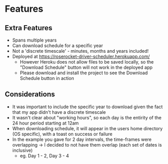 # Features

## Extra Features

- Spans multiple years
- Can download schedule for a specific year
- Not a 'discrete timescale' - minutes, months and years included!
- Deployed at https://roserocket-driver-scheduler.herokuapp.com/
  - However Heroku does not allow files to be saved locally, so the "Download Schedule" button will not work in the deployed app
  - Please download and install the project to see the Download Schedule button in action

## Considerations

- It was important to include the specific year to download given the fact that my app didn't have a discrete timescale
- It wasn't clear about "working hours", so each day is the entirity of the 24 hour period starting at 12am
- When downloading schedule, it will appear in the users home directory (OS specific), with a toast on success or failure
- In the example you gave for 2 day intervals, the time-frames were overlapping -> I decided to not have them overlap (each set of dates is inclusive)
  - eg. Day 1 - 2, Day 3 - 4
